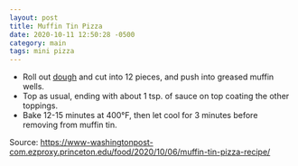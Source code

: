 ```yaml
---
layout: post
title: Muffin Tin Pizza
date: 2020-10-11 12:50:28 -0500
category: main
tags: mini pizza
---
```

<ul>
 	<li>Roll out <a href="http://tfsh.us/memory/1969/12/31/pizza-dough/">dough</a> and cut into 12 pieces, and push into greased muffin wells.</li>
 	<li>Top as usual, ending with about 1 tsp. of sauce on top coating the other toppings.</li>
 	<li>Bake 12-15 minutes at 400°F, then let cool for 3 minutes before removing from muffin tin.</li>
</ul>
Source: <a href="https://www-washingtonpost-com.ezproxy.princeton.edu/food/2020/10/06/muffin-tin-pizza-recipe/">https://www-washingtonpost-com.ezproxy.princeton.edu/food/2020/10/06/muffin-tin-pizza-recipe/</a>
